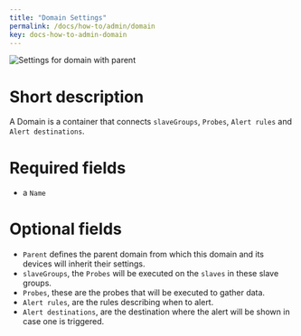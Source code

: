```yaml
---
title: "Domain Settings"
permalink: /docs/how-to/admin/domain
key: docs-how-to-admin-domain
---
```


![Settings for domain with parent](/fireping/assets/images/settings_domain_with_parent.png)

# Short description
A Domain is a container that connects `slaveGroups`, `Probes`, `Alert rules` and `Alert destinations`. 

# Required fields
- a `Name`

# Optional fields

- `Parent` defines the parent domain from which this domain and its devices will inherit their settings.
- `slaveGroups`, the `Probes` will be executed on the `slaves` in these slave groups.
- `Probes`, these are the probes that will be executed to gather data.
- `Alert rules`, are the rules describing when to alert.
- `Alert destinations`, are the destination where the alert will be shown in case one is triggered. 
